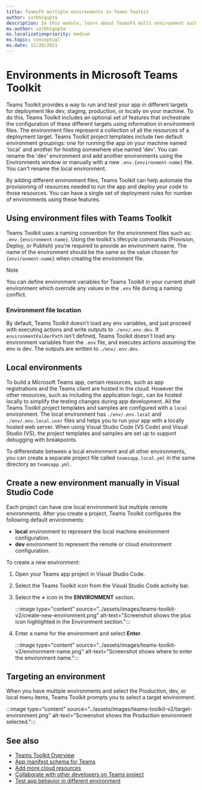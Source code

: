 ```yaml
---
title: TeamsFX multiple environments in Teams Toolkit    
author: surbhigupta
description: In this module, learn about TeamsFX multi environment such as, create a new environment, select target environment and more.
ms.author: surbhigupta
ms.localizationpriority: medium
ms.topic: conceptual
ms.date: 11/29/2021
---
```


# Environments in Microsoft Teams Toolkit

Teams Toolkit provides a way to run and test your app in different targets for deployment like dev, staging, production, or locally on your machine. To do this, Teams Toolkit includes an optional set of features that orchestrate the configuration of these different targets using information in environment files. The environment files represent a collection of all the resources of a deployment target. Teams Toolkit project templates include two default environment groupings: one for running the app on your machine named 'local' and another for hosting somewhere else named 'dev'. You can rename the 'dev' environment and add another environments using the Environments window or manually with a new `.env.{environment-name}` file. You can't rename the local environment.

By adding different environment files, Teams Toolkit can help automate the provisioning of resources needed to run the app and deploy your code to those resources. You can have a single set of deployment rules for number of environments using these features.

## Using environment files with Teams Toolkit

Teams Toolkit uses a naming convention for the environment files such as: `.env.{environment-name}`. Using the toolkit's lifecycle commands (Provision, Deploy, or Publish) you're required to provide an environment name. The name of the environment should be the same as the value chosen for `{environment-name}` when creating the environment file.

> [!NOTE]
> You can define environment variables for Teams Toolkit in your current shell environment which override any values in the `.env` file during a naming conflict.

### Environment file location

By default, Teams Toolkit doesn't load any env variables, and just proceed with executing actions and write outputs to `./env/.env.dev`. If `environmentFolderPath` isn't defined, Teams Toolkit doesn't load any environment variables from the `.env` file, and executes actions assuming the env is dev. The outputs are written to `./env/.env.dev`.

## Local environments

To build a Microsoft Teams app, certain resources, such as app registrations and the Teams client are hosted in the cloud. However the other resources, such as including the application logic, can be hosted locally to simplify the testing changes during app development. All the Teams Toolkit project templates and samples are configured with a `local` environment. The local environment has `./env/.env.local` and `./env/.env.local.user` files and helps you to run your app with a locally hosted web server. When using Visual Studio Code (VS Code) and Visual Studio (VS), the project templates and samples are set up to support debugging with breakpoints.

To differentiate between a local environment and all other environments, you can create a separate project file called `teamsapp.local.yml` in the same directory as `teamsapp.yml`.

## Create a new environment manually in Visual Studio Code

Each project can have one local environment but multiple remote environments. After you create a project, Teams Toolkit configures the following default environments:

* **local** environment to represent the local machine environment configuration.
* **dev** environment to represent the remote or cloud environment configuration.

To create a new environment:

1. Open your Teams app project in Visual Studio Code.
1. Select the Teams Toolkit icon from the Visual Studio Code activity bar.
1. Select the **+** icon in the **ENVIRONMENT** section.

    :::image type="content" source="../assets/images/teams-toolkit-v2/create-new-environment.png" alt-text="Screenshot shows the plus icon highlighted in the Environment section.":::

1. Enter a name for the environment and select **Enter**.

   :::image type="content" source="../assets/images/teams-toolkit-v2/environment-name.png" alt-text="Screenshot shows where to enter the environment name.":::

## Targeting an environment

When you have multiple environments and select the Production, dev, or local menu items, Teams Toolkit prompts you to select a target environment.

   :::image type="content" source="../assets/images/teams-toolkit-v2/target-environment.png" alt-text="Screenshot shows the Production environment selected.":::

## See also

* [Teams Toolkit Overview](teams-toolkit-fundamentals.md)
* [App manifest schema for Teams](../resources/schema/manifest-schema.md)
* [Add more cloud resources](add-resource.md)
* [Collaborate with other developers on Teams project](TeamsFx-collaboration.md)
* [Test app behavior in different environment](test-app-behavior.md)
